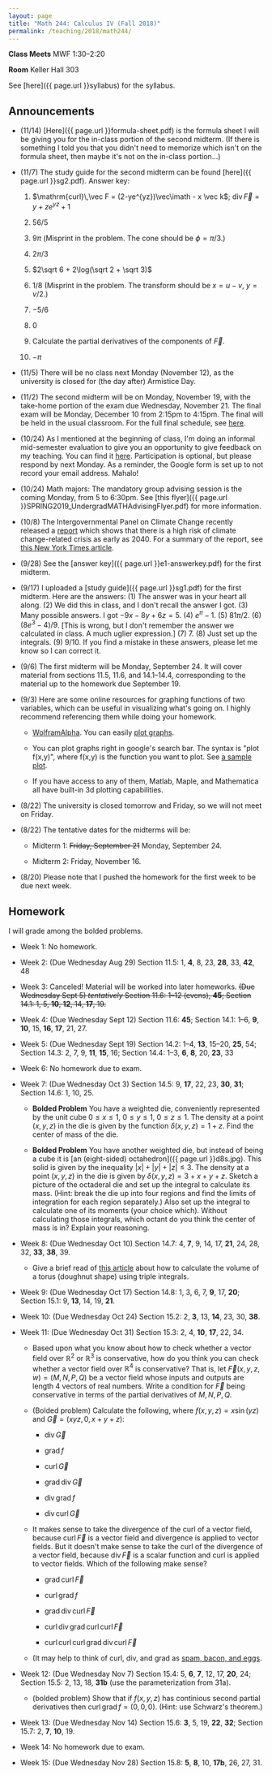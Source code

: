 ```yaml
---
layout: page
title: "Math 244: Calculus IV (Fall 2018)"
permalink: /teaching/2018/math244/
---
```


**Class Meets** MWF 1:30–2:20

**Room** Keller Hall 303

See [here]({{ page.url }}syllabus) for the syllabus.

Announcements
-------------

* (11/14) [Here]({{ page.url }}formula-sheet.pdf) is the formula sheet I will be giving you for the in-class portion of the second midterm. (If there is something I told you that you didn't need to memorize which isn't on the formula sheet, then maybe it's not on the in-class portion...)

* (11/7) The study guide for the second midterm can be found [here]({{ page.url }}sg2.pdf). Answer key:

    1. $\mathrm{curl}\,\vec F = (2-ye^{yz})\vec\imath  - x \vec k$; $\mathrm{div}\,\vec F = y + ze^{yz} + 1$

    2. $56/5$

    3. $9\pi$ (Misprint in the problem. The cone should be $\phi = \pi/3$.)

    4. $2\pi/3$

    5. $2\sqrt 6 + 2\log(\sqrt 2 + \sqrt 3)$

    6. $1/8$ (Misprint in the problem. The transform should be $x = u - v$, $y = v/2$.)

    7. $-5/6$

    8. $0$

    9. Calculate the partial derivatives of the components of $\vec F$.

    10. $-\pi$



* (11/5) There will be no class next Monday (November 12), as the university is closed for (the day after) Armistice Day.

* (11/2) The second midterm will be on Monday, November 19, with the take-home portion of the exam due Wednesday, November 21. The final exam will be Monday, December 10 from 2:15pm to 4:15pm. The final will be held in the usual classroom. For the full final schedule, see [here](http://manoa.hawaii.edu/undergrad/schedule/final-exams/fall/).

* (10/24) As I mentioned at the beginning of class, I'm doing an informal mid-semester evaluation to give you an opportunity to give feedback on my teaching. You can find it [here](https://goo.gl/forms/oRF53fwrQ3YJY46Y2). Participation is optional, but please respond by next Monday. As a reminder, the Google form is set up to not record your email address. Mahalo!

* (10/24) Math majors: The mandatory group advising session is the coming Monday, from 5 to 6:30pm. See [this flyer]({{ page.url }}SPRING2019_UndergradMATHAdvisingFlyer.pdf) for more information.

* (10/8) The Intergovernmental Panel on Climate Change recently released a [report](http://www.ipcc.ch/report/sr15/) which shows that there is a high risk of climate change-related crisis as early as 2040. For a summary of the report, see [this New York Times article](https://www.nytimes.com/2018/10/07/climate/ipcc-climate-report-2040.html).

* (9/28) See the [answer key]({{ page.url }}e1-answerkey.pdf) for the first midterm.

* (9/17) I uploaded a [study guide]({{ page.url }}sg1.pdf) for the first midterm. Here are the answers: (1) The answer was in your heart all along. (2) We did this in class, and I don't recall the answer I got. (3) Many possible answers. I got $-9x - 8y + 6z = 5$. (4) $e^\pi - 1$. (5) $81\pi/2$. (6) $(8e^3 - 4)/9$. [This is wrong, but I don't remember the answer we calculated in class. A much uglier expression.] (7) $7$. (8) Just set up the integrals. (9) $9/10$. If you find a mistake in these answers, please let me know so I can correct it.

* (9/6) The first midterm will be Monday, September 24. It will cover material from sections 11.5, 11.6, and 14.1–14.4, corresponding to the material up to the homework due September 19. 

* (9/3) Here are some online resources for graphing functions of two variables, which can be useful in visualizing what's going on. I highly recommend referencing them while doing your homework.

    * [WolframAlpha](http://www.wolframalpha.com/). You can easily [plot graphs](http://www.wolframalpha.com/input/?i=plot+2sin+x+cos+y).

    * You can plot graphs right in google's search bar. The syntax is "plot f(x,y)", where f(x,y) is the function you want to plot. See [a sample plot](https://www.google.com/search?q=plot+2sin(x)cos(y)).

    * If you have access to any of them, Matlab, Maple, and Mathematica all have built-in 3d plotting capabilities.

* (8/22) The university is closed tomorrow and Friday, so we will not meet on Friday.

* (8/22) The tentative dates for the midterms will be:

    * Midterm 1:  <strike>Friday, September 21</strike> Monday, September 24.

    * Midterm 2: Friday, November 16.

* (8/20) Please note that I pushed the homework for the first week to be due next week. 

Homework
--------

I will grade among the bolded problems.

* Week 1: No homework.

* Week 2: (Due Wednesday Aug 29) Section 11.5: 1, **4**, 8, 23, **28**, 33, **42**, 48

* Week 3: Canceled! Material will be worked into later homeworks. <strike>(Due Wednesday Sept 5) <i>tentatively</i> Section 11.6: 1–12 (evens), <strong>45</strong>; Section 14.1: 1, 5, <strong>10</strong>, <strong>12</strong>, 14, <strong>17</strong>, 19.</strike>

* Week 4: (Due Wednesday Sept 12) Section 11.6: **45**; Section 14.1: 1–6, **9**, **10**,  15, **16**, **17**, 21, 27.

* Week 5: (Due Wednesday Sept 19) Section 14.2: 1–4, **13**, 15–20, **25**, 54; Section 14.3: 2, 7, 9, **11**, **15**, 16; Section 14.4: 1–3, **6**, **8**, 20, **23**, 33

* Week 6: No homework due to exam.

* Week 7: (Due Wednesday Oct 3) Section 14.5: 9, **17**, 22, 23, **30**, 
**31**; Section 14.6: 1, 10, 25.

    * **Bolded Problem** You have a weighted die, conveniently represented by the unit cube $0 \le x \le 1$, $0 \le y \le 1$, $0 \le z \le 1$. The density at a point $(x,y,z)$ in the die is given by the function $\delta(x,y,z) = 1 + z$. Find the center of mass of the die.

    * **Bolded Problem** You have another weighted die, but instead of being a cube it is [an (eight-sided) octahedron]({{ page.url }}d8s.jpg). This solid is given by the inequality $\lvert x\rvert + \lvert y\rvert + \lvert z\rvert \le 3$. The density at a point $(x,y,z)$ in the die is given by $\delta(x,y,z) = 3 + x + y + z$. Sketch a picture of the octaderal die and set up the integral to calculate its mass. (Hint: break the die up into four regions and find the limits of integration for each region separately.) Also set up the integral to calculate one of its moments (your choice which). Without calculating those integrals, which octant do you think the center of mass is in? Explain your reasoning.

* Week 8: (Due Wednesday Oct 10) Section 14.7: 4, **7**, 9, 14, 17, **21**, 24, 28, 32, **33**, **38**, 39.

    * Give a brief read of [this article](https://files.eric.ed.gov/fulltext/EJ720058.pdf) about how to calculate the volume of a torus (doughnut shape) using triple integrals.

* Week 9: (Due Wednesday Oct 17) Section 14.8: 1, 3, 6, 7, **9**, 17, **20**; Section 15.1: 9, **13**, 14, 19, **21**.

* Week 10: (Due Wednesday Oct 24) Section 15.2: 2, **3**, 13, **14**, 23, 30, **38**.

* Week 11: (Due Wednesday Oct 31)  Section 15.3: 2, 4, **10**, **17**, 22, 34.

    * Based upon what you know about how to check whether a vector field over $\mathbb R^2$ or $\mathbb R^3$ is conservative, how do you think you can check whether a vector field over $\mathbb R^4$ is conservative? That is, let $\vec F(x,y,z,w) = (M,N,P,Q)$ be a vector field whose inputs and outputs are length 4 vectors of real numbers. Write a condition for $\vec F$ being conservative in terms of the partial derivatives of $M,N,P,Q$. 

    * (Bolded problem) Calculate the following, where $f(x,y,z) = x\sin(yz)$ and $\vec G = (xyz,0,x+y+z)$:
    
        * $\operatorname{div} \vec G$

        * $\operatorname{grad} f$

        * $\operatorname{curl} \vec G$

        * $\operatorname{grad} \operatorname{div} \vec G$

        * $\operatorname{div} \operatorname{grad} f$

        * $\operatorname{div} \operatorname{curl} \vec G$

    * It makes sense to take the divergence of the curl of a vector field, because $\operatorname{curl} \vec F$ is a vector field and divergence is applied to vector fields. But it doesn't make sense to take the curl of the divergence of a vector field, because $\operatorname{div} \vec F$ is a scalar function and curl is applied to vector fields. Which of the following make sense? 

        * $\operatorname{grad} \operatorname{curl} \vec F$

        * $\operatorname{curl} \operatorname{grad} f$

        * $\operatorname{grad} \operatorname{div} \operatorname{curl} \vec F$

        * $\operatorname{curl} \operatorname{div} \operatorname{grad} \operatorname{curl} \operatorname{curl} \vec F$

        * $\operatorname{curl} \operatorname{curl} \operatorname{curl} \operatorname{grad} \operatorname{div} \operatorname{curl} \vec F$

    * (It may help to think of curl, div, and grad as [spam, bacon, and eggs](https://www.youtube.com/watch?v=anwy2MPT5RE).

* Week 12: (Due Wednesday Nov 7) Section 15.4: 5, **6**, **7**, 12, 17, **20**, 24; Section 15.5: 2, 13, 18, **31b** (use the parameterization from 31a).

    * (bolded problem) Show that if $f(x,y,z)$ has continious second partial derivatives then $\operatorname{curl} \operatorname{grad} f = (0,0,0)$. (Hint: use Schwarz's theorem.)


* Week 13: (Due Wednesday Nov 14) Section 15.6: **3**, 5, 19, **22**, **32**; Section 15.7: 2, **7**, **10**, 19.

* Week 14: No homework due to exam.

* Week 15: (Due Wednesday Nov 28) Section 15.8: **5**, **8**, 10, **17b**, 26, 27, 31.
